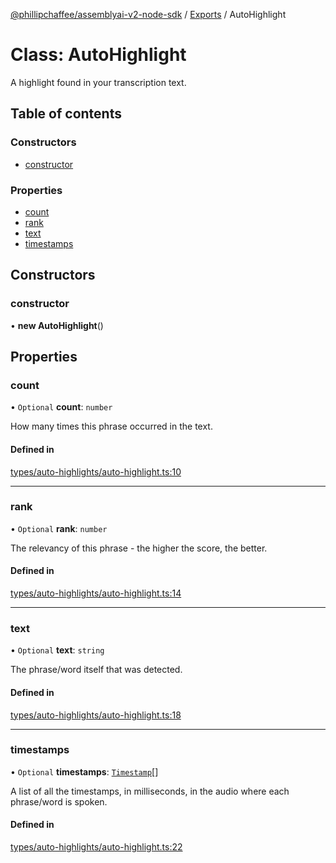 [@phillipchaffee/assemblyai-v2-node-sdk](../README.md) / [Exports](../modules.md) / AutoHighlight

# Class: AutoHighlight

A highlight found in your transcription text.

## Table of contents

### Constructors

- [constructor](AutoHighlight.md#constructor)

### Properties

- [count](AutoHighlight.md#count)
- [rank](AutoHighlight.md#rank)
- [text](AutoHighlight.md#text)
- [timestamps](AutoHighlight.md#timestamps)

## Constructors

### constructor

• **new AutoHighlight**()

## Properties

### count

• `Optional` **count**: `number`

How many times this phrase occurred in the text.

#### Defined in

[types/auto-highlights/auto-highlight.ts:10](https://github.com/PhillipChaffee/assemblyai-node-sdk/blob/ccb7e39/src/types/auto-highlights/auto-highlight.ts#L10)

___

### rank

• `Optional` **rank**: `number`

The relevancy of this phrase - the higher the score, the better.

#### Defined in

[types/auto-highlights/auto-highlight.ts:14](https://github.com/PhillipChaffee/assemblyai-node-sdk/blob/ccb7e39/src/types/auto-highlights/auto-highlight.ts#L14)

___

### text

• `Optional` **text**: `string`

The phrase/word itself that was detected.

#### Defined in

[types/auto-highlights/auto-highlight.ts:18](https://github.com/PhillipChaffee/assemblyai-node-sdk/blob/ccb7e39/src/types/auto-highlights/auto-highlight.ts#L18)

___

### timestamps

• `Optional` **timestamps**: [`Timestamp`](Timestamp.md)[]

A list of all the timestamps, in milliseconds, in the audio where each phrase/word is spoken.

#### Defined in

[types/auto-highlights/auto-highlight.ts:22](https://github.com/PhillipChaffee/assemblyai-node-sdk/blob/ccb7e39/src/types/auto-highlights/auto-highlight.ts#L22)
